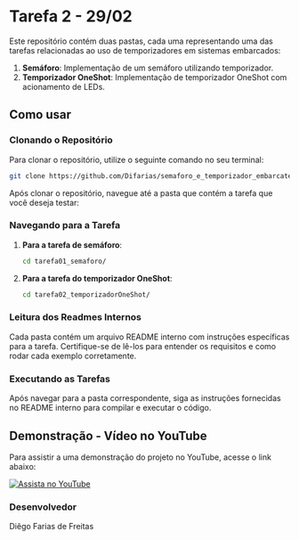 # Tarefa 2 - 29/02

Este repositório contém duas pastas, cada uma representando uma das tarefas relacionadas ao uso de temporizadores em sistemas embarcados:

1. **Semáforo**: Implementação de um semáforo utilizando temporizador.
2. **Temporizador OneShot**: Implementação de temporizador OneShot com acionamento de LEDs.

## Como usar

### Clonando o Repositório

Para clonar o repositório, utilize o seguinte comando no seu terminal:

```bash
git clone https://github.com/Difarias/semaforo_e_temporizador_embarcatech
```

Após clonar o repositório, navegue até a pasta que contém a tarefa que você deseja testar:

### Navegando para a Tarefa

1. **Para a tarefa de semáforo**:
   ```bash
   cd tarefa01_semaforo/
   ```

2. **Para a tarefa do temporizador OneShot**:
   ```bash
   cd tarefa02_temporizadorOneShot/
   ```

### Leitura dos Readmes Internos

Cada pasta contém um arquivo README interno com instruções específicas para a tarefa. Certifique-se de lê-los para entender os requisitos e como rodar cada exemplo corretamente.

### Executando as Tarefas

Após navegar para a pasta correspondente, siga as instruções fornecidas no README interno para compilar e executar o código.

## Demonstração - Vídeo no YouTube

Para assistir a uma demonstração do projeto no YouTube, acesse o link abaixo:

[![Assista no YouTube](https://img.youtube.com/vi/tDNKQAwj7AI/0.jpg)](https://youtu.be/tDNKQAwj7AI)

### Desenvolvedor

Diêgo Farias de Freitas
